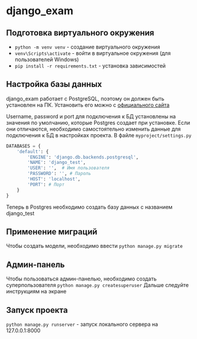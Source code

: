 # django_exam

## Подготовка виртуального окружения

- `python -m venv venv` - создание виртуального окружения
- `venv\Scripts\activate` - войти в виртуальное окружения (для пользователей Windows)
- `pip install -r requirements.txt` - установка зависимостей

## Настройка базы данных
django_exam работает с PostgreSQL, поэтому он должен быть установлен на ПК. Установить его можно с [официального сайта](https://www.postgresql.org/download/)

Username, password и port для подключения к БД установлены на значения по умолчанию, которые Postgres создает при установке.
Если они отличаются, необходимо самостоятельно изменить данные для подключения к БД в настройках проекта. В файле `myproject/settings.py` 
```python
DATABASES = {
    'default': {
        'ENGINE': 'django.db.backends.postgresql',
        'NAME': 'django_test',
        'USER': '',  # Имя пользователя
        'PASSWORD': '', # Пароль
        'HOST': 'localhost',
        'PORT': # Порт
    }
}
```

Теперь в Postgres необходимо создать базу данных с названием django_test

## Применение миграций

Чтобы создать модели, необходимо ввести `python manage.py migrate`

## Админ-панель

Чтобы пользоваться админ-панелью, необходимо создать суперпользователя
`python manage.py createsuperuser`
Дальше следуйте инструкциям на экране

## Запуск проекта
`python manage.py runserver` - запуск локального сервера на 127.0.0.1:8000